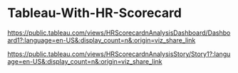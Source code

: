 # Tableau-With-HR-Scorecard

https://public.tableau.com/views/HRScorecardnAnalysisDashboard/Dashboard1?:language=en-US&:display_count=n&:origin=viz_share_link

https://public.tableau.com/views/HRScorecardnAnalysisStory/Story1?:language=en-US&:display_count=n&:origin=viz_share_link
